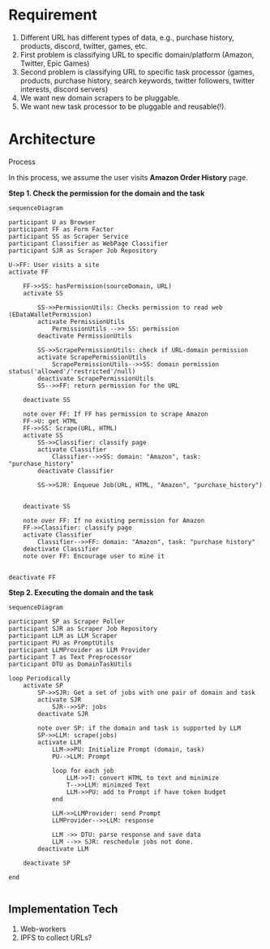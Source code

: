 # Requirement

1. Different URL has different types of data, e.g., purchase history, products, discord, twitter, games, etc.
2. First problem is classifying URL to specific domain/platform (Amazon, Twitter, Epic Games)
3. Second problem is classifying URL to specific task processor (games, products, purchase history, search keywords, twitter followers, twitter interests, discord servers)
4. We want new domain scrapers to be pluggable.
5. We want new task processor to be pluggable and reusable(!).

# Architecture

Process

In this process, we assume the user visits **Amazon Order History** page.

**Step 1. Check the permission for the domain and the task**

```mermaid
sequenceDiagram

participant U as Browser
participant FF as Form Factor
participant SS as Scraper Service
participant Classifier as WebPage Classifier
participant SJR as Scraper Job Repository

U->FF: User visits a site
activate FF

    FF->>SS: hasPermission(sourceDomain, URL)
    activate SS

        SS->>PermissionUtils: Checks permission to read web (EDataWalletPermission)
        activate PermissionUtils
            PermissionUtils -->> SS: permission
        deactivate PermissionUtils

        SS->>ScrapePermissionUtils: check if URL-domain permission
        activate ScrapePermissionUtils
            ScrapePermissionUtils-->>SS: domain permission status('allowed'/'restricted'/null)
        deactivate ScrapePermissionUtils
        SS-->>FF: return permission for the URL

    deactivate SS

    note over FF: If FF has permission to scrape Amazon
    FF->U: get HTML
    FF->>SS: Scrape(URL, HTML)
    activate SS
        SS->>Classifier: classify page
        activate Classifier
            Classifier-->>SS: domain: "Amazon", task: "purchase_history"
        deactivate Classifier

        SS->>SJR: Enqueue Job(URL, HTML, "Amazon", "purchase_history")


    deactivate SS

    note over FF: If no existing permission for Amazon
    FF->>Classifier: classify page
    activate Classifier
        Classifier-->>FF: domain: "Amazon", task: "purchase history"
    deactivate Classifier
    note over FF: Encourage user to mine it


deactivate FF

```

**Step 2. Executing the domain and the task**

```mermaid
sequenceDiagram

participant SP as Scraper Poller
participant SJR as Scraper Job Repository
participant LLM as LLM Scraper
participant PU as PromptUtils
participant LLMProvider as LLM Provider
participant T as Text Preprocessor
participant DTU as DomainTaskUtils

loop Periodically
    activate SP
        SP->>SJR: Get a set of jobs with one pair of domain and task
        activate SJR
            SJR-->>SP: jobs
        deactivate SJR

        note over SP: if the domain and task is supported by LLM
        SP->>LLM: scrape(jobs)
        activate LLM
            LLM->>PU: Initialize Prompt (domain, task)
            PU-->LLM: Prompt

            loop for each job
                LLM->>T: convert HTML to text and minimize
                T-->>LLM: minimzed Text
                LLM->>PU: add to Prompt if have token budget
            end

            LLM->>LLMProvider: send Prompt
            LLMProvider-->>LLM: response

            LLM ->> DTU: parse response and save data
            LLM -->> SJR: reschedule jobs not done.
        deactivate LLM

    deactivate SP

end


```

## Implementation Tech

1. Web-workers
2. IPFS to collect URLs?
